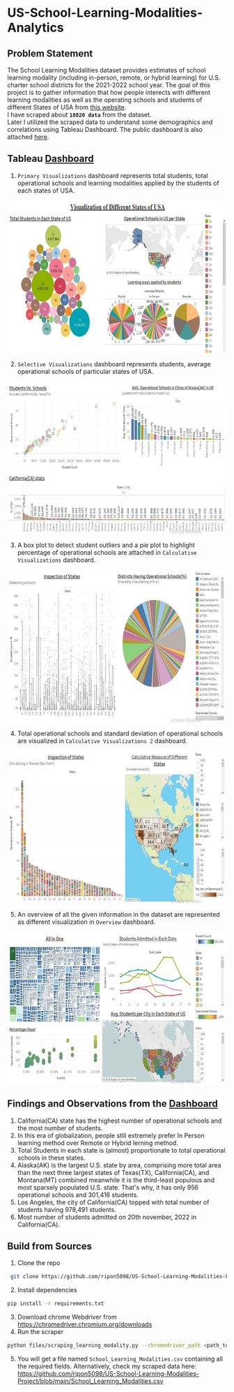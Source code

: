 # US-School-Learning-Modalities-Analytics

## Problem Statement

The School Learning Modalities dataset provides estimates of school learning modality (including in-person, remote, or hybrid learning) for U.S. charter school districts for the 2021-2022 school year. The goal of this project is to gather information that how people interects with different learning modalities as well as the operating schools and students of different States of USA from [this website](https://healthdata.gov/National/School-Learning-Modalities-2021-2022/aitj-yx37).<br/>
I have scraped about <b>`18820 data`</b> from the dataset.<br/>
Later I utilized the scraped data to understand some demographics and correlations using Tableau Dashboard.
The public dashboard is also attached [here](https://public.tableau.com/app/profile/minhaj.uddin4733/viz/USASchoolLearningModalitiesDataVisualization/PrimaryVisualizations).

## Tableau [Dashboard](https://public.tableau.com/app/profile/minhaj.uddin4733/viz/USASchoolLearningModalitiesDataVisualization/PrimaryVisualizations)

1. `Primary Visualizations` dashboard represents total students, total operational schools and learning modalities applied by the students of each states of USA.<br/>
<img src = "dashboard_images\primary_viz.jpg" width="700" height="350">

2. `Selective Visualizations` dashboard represents students, average operational schools of particular states of USA.<br/>
<img src = "dashboard_images\selective_viz.jpg" width="700" height="350">

3. A box plot to detect student outliers and a pie plot to highlight percentage of operational schools are attached in `Calculative Visualizations` dashboard.<br/>
<img src = "dashboard_images\calculative_viz.jpg" width="700" height="350">

4. Total operational schools and standard deviation of operational schools are visualized in `Calculative Visualizations 2` dashboard.<br/>
<img src = "dashboard_images\calculative_viz2.jpg" width="700" height="350">

5. An overview of all the given information in the dataset are represented as different visualization in `Overview` dashboard.<br/>
<img src = "dashboard_images\overview.jpg" width="700" height="350">

## Findings and Observations from the [Dashboard](https://public.tableau.com/app/profile/minhaj.uddin4733/viz/USASchoolLearningModalitiesDataVisualization/PrimaryVisualizations)

1. California(CA) state has the highest number of operational schools and the most number of students.
2. In this era of globalization, people still extremely prefer In Person learning method over Remote or Hybrid lerning method.
3. Total Students in each state is (almost) proportionate to total operational schools in these states.
4. Alaska(AK) is the largest U.S. state by area, comprising more total area than the next three largest states of Texas(TX), California(CA), and Montana(MT) combined meanwhile it is the third-least populous and most sparsely populated U.S. state. That's why, it has only 956 operational schools and 301,416 students.
5. Los Angeles, the city of California(CA) topped with total number of students having 978,491 students.
6. Most number of students admitted on 20th november, 2022 in California(CA).

## Build from Sources

1. Clone the repo

```bash
 git clone https://github.com/ripon5098/US-School-Learning-Modalities-Project.git
 ```

2. Install dependencies

```bash
pip install -r requirements.txt
```

3. Download chrome Webdriver from <https://chromedriver.chromium.org/downloads>
4. Run the scraper

```bash
python files/scraping_learning_modality.py --chromedriver_path <path_to_chromedriver>
```

5. You will get a file named `School_Learning_Modalities.csv` containing all the required fields.
Alternatively, check my scraped data here: <https://github.com/ripon5098/US-School-Learning-Modalities-Project/blob/main/School_Learning_Modalities.csv>
